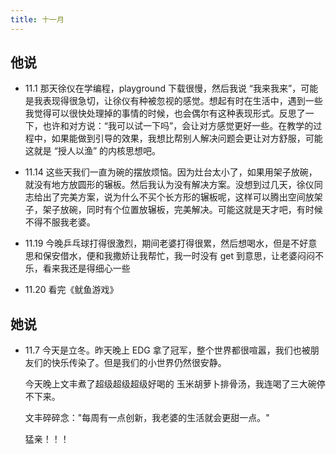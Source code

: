 ```yaml
---
title: 十一月
---
```


## 他说

- 11.1 那天徐仪在学编程，playground 下载很慢，然后我说 “我来我来”，可能是我表现得很急切，让徐仪有种被忽视的感觉。想起有时在生活中，遇到一些我觉得可以很快处理掉的事情的时候，也会偶尔有这种表现形式。反思了一下，也许和对方说：“我可以试一下吗”，会让对方感觉更好一些。在教学的过程中，如果能做到引导的效果，我想比帮别人解决问题会更让对方舒服，可能这就是 “授人以渔” 的内核思想吧。

- 11.14 这些天我们一直为碗的摆放烦恼。因为灶台太小了，如果用架子放碗，就没有地方放圆形的辗板。然后我认为没有解决方案。没想到过几天，徐仪同志给出了完美方案，说为什么不买个长方形的辗板呢，这样可以腾出空间放架子，架子放碗，同时有个位置放辗板，完美解决。可能这就是天才吧，有时候不得不服我老婆。

- 11.19 今晚乒乓球打得很激烈，期间老婆打得很累，然后想喝水，但是不好意思和保安借水，便和我撒娇让我帮忙，我一时没有 get 到意思，让老婆闷闷不乐，看来我还是得细心一些

- 11.20 看完《鱿鱼游戏》

## 她说

- 11.7 今天是立冬。昨天晚上 EDG 拿了冠军，整个世界都很喧嚣，我们也被朋友们的快乐传染了。但是我们的小世界仍然很安静。

  今天晚上文丰煮了超级超级超级好喝的 玉米胡萝卜排骨汤，我连喝了三大碗停不下来。

  文丰碎碎念："每周有一点创新，我老婆的生活就会更甜一点。"

  猛亲！！！